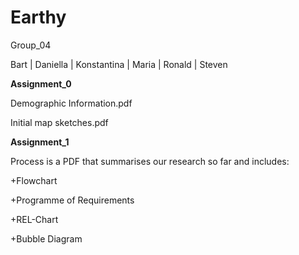 <!-- my-page.html --> 
  
# Earthy
Group_04

Bart | Daniella | Konstantina | Maria | Ronald | Steven

**Assignment_0**

Demographic Information.pdf

Initial map sketches.pdf


**Assignment_1**

Process is a PDF that summarises our research so far and includes:


+Flowchart


+Programme of Requirements


+REL-Chart


+Bubble Diagram
